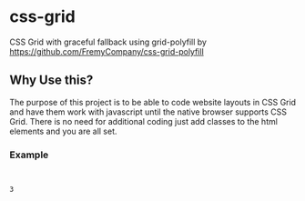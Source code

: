 # css-grid
CSS Grid with graceful fallback using grid-polyfill by https://github.com/FremyCompany/css-grid-polyfill

<h2>Why Use this?</h2>
The purpose of this project is to be able to code website layouts in CSS Grid and have them work with javascript until the native browser supports CSS Grid. There is no need for additional coding just add classes to the html elements and you are all set.
<h3>Example</h3>
<code>
  <div class="gc-span-3 gr-span-3">3</div>
</code>
